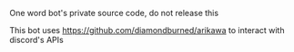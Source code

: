 One word bot's private source code, do not release this

This bot uses https://github.com/diamondburned/arikawa to interact with discord's APIs
